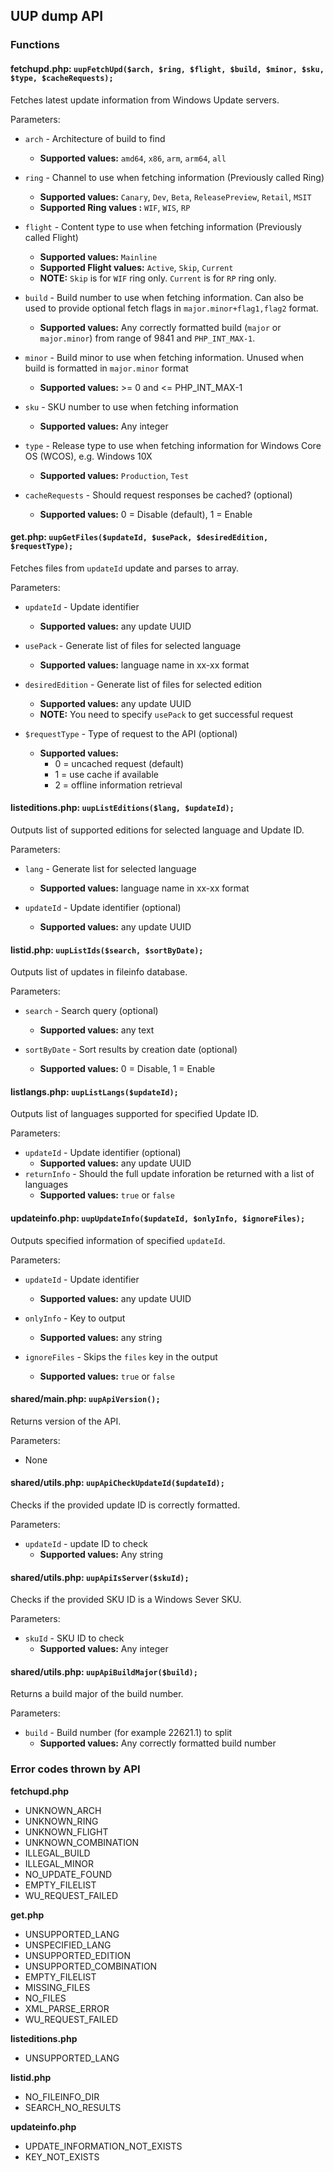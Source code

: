 UUP dump API
------------

### Functions
#### fetchupd.php: `uupFetchUpd($arch, $ring, $flight, $build, $minor, $sku, $type, $cacheRequests);`
Fetches latest update information from Windows Update servers.

Parameters:
 - `arch` - Architecture of build to find
   - **Supported values:** `amd64`, `x86`, `arm`, `arm64`, `all`

 - `ring` - Channel to use when fetching information (Previously called Ring)
   - **Supported values:** `Canary`, `Dev`, `Beta`, `ReleasePreview`, `Retail`, `MSIT`
   - **Supported Ring values :** `WIF`, `WIS`, `RP`

 - `flight` - Content type to use when fetching information (Previously called Flight)
   - **Supported values:** `Mainline`
   - **Supported Flight values:** `Active`, `Skip`, `Current`
   - **NOTE:** `Skip` is for `WIF` ring only. `Current` is for `RP` ring only.

 - `build` - Build number to use when fetching information. Can also be used to provide optional fetch flags in `major.minor+flag1,flag2` format.
   - **Supported values:** Any correctly formatted build (`major` or `major.minor`) from range of 9841 and `PHP_INT_MAX-1`.

 - `minor` - Build minor to use when fetching information. Unused when build is formatted in `major.minor` format
   - **Supported values:** >= 0 and <= PHP_INT_MAX-1

 - `sku` - SKU number to use when fetching information
   - **Supported values:** Any integer

 - `type` - Release type to use when fetching information for Windows Core OS (WCOS), e.g. Windows 10X
   - **Supported values:** `Production`, `Test`

 - `cacheRequests` - Should request responses be cached? (optional)
   - **Supported values:** 0 = Disable (default), 1 = Enable

#### get.php: `uupGetFiles($updateId, $usePack, $desiredEdition, $requestType);`
Fetches files from `updateId` update and parses to array.

Parameters:
 - `updateId` - Update identifier
   - **Supported values:** any update UUID

 - `usePack` - Generate list of files for selected language
   - **Supported values:** language name in xx-xx format

 - `desiredEdition` - Generate list of files for selected edition
   - **Supported values:** any update UUID
   - **NOTE:** You need to specify `usePack` to get successful request

 - `$requestType` - Type of request to the API (optional)
   - **Supported values:**
     - 0 = uncached request (default)
     - 1 = use cache if available
     - 2 = offline information retrieval

#### listeditions.php: `uupListEditions($lang, $updateId);`
Outputs list of supported editions for selected language and Update ID.

Parameters:
 - `lang` - Generate list for selected language
   - **Supported values:** language name in xx-xx format

 - `updateId` - Update identifier (optional)
   - **Supported values:** any update UUID

#### listid.php: `uupListIds($search, $sortByDate);`
Outputs list of updates in fileinfo database.

Parameters:
 - `search` - Search query (optional)
   - **Supported values:** any text

 - `sortByDate` - Sort results by creation date (optional)
   - **Supported values:** 0 = Disable, 1 = Enable


#### listlangs.php: `uupListLangs($updateId);`
Outputs list of languages supported for specified Update ID.

Parameters:
 - `updateId` - Update identifier (optional)
   - **Supported values:** any update UUID
 - `returnInfo` - Should the full update inforation be returned with a list of languages
   - **Supported values:** `true` or `false`

#### updateinfo.php: `uupUpdateInfo($updateId, $onlyInfo, $ignoreFiles);`
Outputs specified information of specified `updateId`.

Parameters:
 - `updateId` - Update identifier
   - **Supported values:** any update UUID

 - `onlyInfo` - Key to output
   - **Supported values:** any string

 - `ignoreFiles` - Skips the `files` key in the output
   - **Supported values:** `true` or `false`

#### shared/main.php: `uupApiVersion();`
Returns version of the API.

Parameters:
 - None

#### shared/utils.php: `uupApiCheckUpdateId($updateId);`
Checks if the provided update ID is correctly formatted.

Parameters:
 - `updateId` - update ID to check
   - **Supported values:** Any string

#### shared/utils.php: `uupApiIsServer($skuId);`
Checks if the provided SKU ID is a Windows Sever SKU.

Parameters:
 - `skuId` - SKU ID to check
   - **Supported values:** Any integer

#### shared/utils.php: `uupApiBuildMajor($build);`
Returns a build major of the build number.

Parameters:
 - `build` - Build number (for example 22621.1) to split
   - **Supported values:** Any correctly formatted build number

### Error codes thrown by API
**fetchupd.php**
 - UNKNOWN_ARCH
 - UNKNOWN_RING
 - UNKNOWN_FLIGHT
 - UNKNOWN_COMBINATION
 - ILLEGAL_BUILD
 - ILLEGAL_MINOR
 - NO_UPDATE_FOUND
 - EMPTY_FILELIST
 - WU_REQUEST_FAILED

**get.php**
 - UNSUPPORTED_LANG
 - UNSPECIFIED_LANG
 - UNSUPPORTED_EDITION
 - UNSUPPORTED_COMBINATION
 - EMPTY_FILELIST
 - MISSING_FILES
 - NO_FILES
 - XML_PARSE_ERROR
 - WU_REQUEST_FAILED

**listeditions.php**
 - UNSUPPORTED_LANG

**listid.php**
 - NO_FILEINFO_DIR
 - SEARCH_NO_RESULTS

**updateinfo.php**
 - UPDATE_INFORMATION_NOT_EXISTS
 - KEY_NOT_EXISTS
